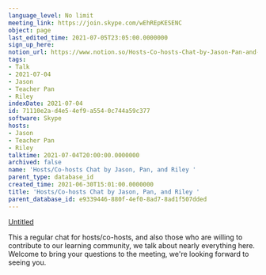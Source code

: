```yaml
---
language_level: No limit
meeting_link: https://join.skype.com/wEhREpKESENC
object: page
last_edited_time: 2021-07-05T23:05:00.0000000
sign_up_here: 
notion_url: https://www.notion.so/Hosts-Co-hosts-Chat-by-Jason-Pan-and-Riley-71110e2ad4e54ef9a5540c744a59c377
tags:
- Talk
- 2021-07-04
- Jason
- Teacher Pan
- Riley
indexDate: 2021-07-04
id: 71110e2a-d4e5-4ef9-a554-0c744a59c377
software: Skype
hosts:
- Jason
- Teacher Pan
- Riley
talktime: 2021-07-04T20:00:00.0000000
archived: false
name: 'Hosts/Co-hosts Chat by Jason, Pan, and Riley '
parent_type: database_id
created_time: 2021-06-30T15:01:00.0000000
title: 'Hosts/Co-hosts Chat by Jason, Pan, and Riley '
parent_database_id: e9339446-880f-4ef0-8ad7-8ad1f507dded
---
```




[Untitled](https://www.notion.so/d637a27eb33f44cbb92a56c3359cc567)   

This a regular chat for hosts/co-hosts, and also those who are willing to contribute to our learning community, we talk about nearly everything here. Welcome to bring your questions to the meeting, we're looking forward to seeing you.


